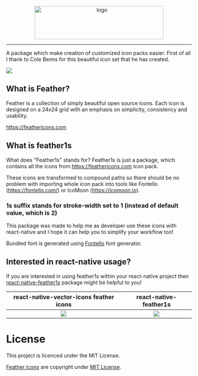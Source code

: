 <p align="center">
  <img alt="logo" width="350" height="90" src="https://user-images.githubusercontent.com/33039909/61521096-cf42be80-aa0f-11e9-8247-d3fbf31abf90.png">
</p>


---

A package which make creation of customized icon packs easier. First of all I thank to Cole Bemis for this beautiful icon set that he has created.

![](https://user-images.githubusercontent.com/33039909/61520055-a4576b00-aa0d-11e9-9308-3c96707f699c.png)

## What is Feather?

Feather is a collection of simply beautiful open source icons. Each icon is designed on a 24x24 grid with an emphasis on simplicity, consistency and usability.

https://feathericons.com

## What is feather1s

What does "Feather1s" stands for? Feather1s is just a package, which contains all the icons from https://feathericons.com icon pack. 

These icons are transformed to compound paths so there should be no problem with importing whole icon pack into tools like Fontello (https://fontello.com/) or IcoMoon (https://icomoon.io).

### **1s** suffix stands for stroke-width set to 1 (instead of default value, which is 2)

This package was made to help me as developer use these icons with react-native and I hope it can help you to simplify your workflow too!

Bundled font is generated using [Fontello](http://fontello.com/) font generator.

## Interested in react-native usage?

If you are interested in using feather1s within your react-native project then [react-native-feather1s](https://github.com/sinodko/react-native-feather1s) package might be helpful to you!

|   react-native-vector-icons feather icons      |    react-native-feather1s         |
| :-------------------------------------------------------------------------------------------------------: | :-------------------------------------------------------------------------------------------------------: |
| ![](https://user-images.githubusercontent.com/33039909/61454958-9567ae80-a962-11e9-89a8-8d26cfbc4e1b.png) | ![](https://user-images.githubusercontent.com/33039909/61454956-94cf1800-a962-11e9-88f6-0236d6095602.png) |


# License

This project is licenced under the MIT License.

[Feather icons](https://feathericons.com) are copyright under [MIT License](https://github.com/feathericons/feather/blob/master/LICENSE).
